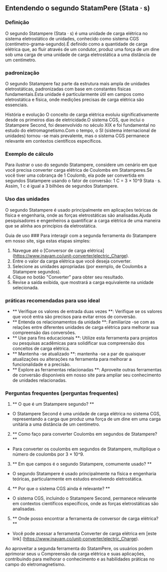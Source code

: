 ## Entendendo o segundo StatamPere (Stata · s)

### Definição
O segundo Statampere (Stata · s) é uma unidade de carga elétrica no sistema eletrostático de unidades, conhecido como sistema CGS (centímetro-grama-segundo).É definido como a quantidade de carga elétrica que, ao fluir através de um condutor, produz uma força de um dine sob uma carga de uma unidade de carga eletrostática a uma distância de um centímetro.

### padronização
O segundo Statampere faz parte da estrutura mais ampla de unidades eletrostáticas, padronizadas com base em constantes físicas fundamentais.Esta unidade é particularmente útil em campos como eletrostática e física, onde medições precisas de carga elétrica são essenciais.

História e evolução
O conceito de carga elétrica evoluiu significativamente desde os primeiros dias de eletricidade.O sistema CGS, que inclui o Statampere Second, foi desenvolvido no século XIX e foi fundamental no estudo do eletromagnetismo.Com o tempo, o SI (sistema internacional de unidades) tornou -se mais prevalente, mas o sistema CGS permanece relevante em contextos científicos específicos.

### Exemplo de cálculo
Para ilustrar o uso do segundo Statampere, considere um cenário em que você precisa converter carga elétrica de Coulombs em Statamperes.Se você tiver uma cobrança de 1 Coulomb, ela pode ser convertida em segundos Statampere usando o fator de conversão:
1 C = 3 × 10^9 Stata · s.
Assim, 1 c é igual a 3 bilhões de segundos Statampere.

### Uso das unidades
O segundo Statampere é usado principalmente em aplicações teóricas de física e engenharia, onde as forças eletrostáticas são analisadas.Ajuda pesquisadores e engenheiros a quantificar a carga elétrica de uma maneira que se alinha aos princípios da eletrostática.

Guia de uso ###
Para interagir com a segunda ferramenta do Statampere em nosso site, siga estas etapas simples:
1. Navegue até o [Conversor de carga elétrica] (https://www.inayam.co/unit-converter/electric_Charge).
2. Entre o valor da carga elétrica que você deseja converter.
3. Selecione as unidades apropriadas (por exemplo, de Coulombs a Statampere segundos).
4. Clique no botão "Converter" para obter seu resultado.
5. Revise a saída exibida, que mostrará a carga equivalente na unidade selecionada.

### práticas recomendadas para uso ideal
- ** Verifique os valores de entrada duas vezes **: Verifique se os valores que você entra são precisos para evitar erros de conversão.
- ** Entenda os relacionamentos da unidade **: Familiarize -se com as relações entre diferentes unidades de carga elétrica para melhorar sua compreensão das conversões.
- ** Use para fins educacionais **: Utilize esta ferramenta para projetos ou pesquisas acadêmicas para solidificar sua compreensão dos conceitos de carga elétrica.
- ** Mantenha -se atualizado **: mantenha -se a par de quaisquer atualizações ou alterações na ferramenta para melhorar a funcionalidade e a precisão.
- ** Explore as ferramentas relacionadas **: Aproveite outras ferramentas de conversão disponíveis em nosso site para ampliar seu conhecimento de unidades relacionadas.

### Perguntas frequentes (perguntas frequentes)

1. ** O que é um Statampere segundo? **
- O Statampere Second é uma unidade de carga elétrica no sistema CGS, representando a carga que produz uma força de um dine em uma carga unitária a uma distância de um centímetro.

2. ** Como faço para converter Coulombs em segundos de Statampere? **
- Para converter os coulombs em segundos de Statampere, multiplique o número de coulombs por 3 × 10^9.

3. ** Em que campos é o segundo Statampere, comumente usado? **
- O segundo Statampere é usado principalmente na física e engenharia teóricas, particularmente em estudos envolvendo eletrostática.

4. ** Por que o sistema CGS ainda é relevante? **
- O sistema CGS, incluindo o Statampere Second, permanece relevante em contextos científicos específicos, onde as forças eletrostáticas são analisadas.

5. ** Onde posso encontrar a ferramenta de conversor de carga elétrica? **
- Você pode acessar a ferramenta Converter de carga elétrica em [este link] (https://www.inayam.co/unit-converter/electric_Charge).

Ao aproveitar a segunda ferramenta do StatamPere, os usuários podem aprimorar seus u Compreensão da carga elétrica e suas aplicações, contribuindo para melhorar o conhecimento e as habilidades práticas no campo do eletromagnetismo.